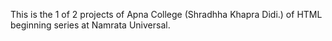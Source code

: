 This is the 1 of 2 projects of Apna College (Shradhha Khapra Didi.) of HTML beginning series at Namrata Universal. 
